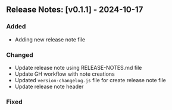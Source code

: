 ## Release Notes: [v0.1.1] - 2024-10-17


### Added
 - Adding new release note file

### Changed
 - Update release note using RELEASE-NOTES.md file
 - Update GH workflow with note creations
 - Updated `version-changelog.js` file for create release note file
 - Update release note header

### Fixed
